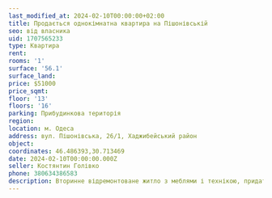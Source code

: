 ```yaml
---
last_modified_at: 2024-02-10T00:00:00+02:00
title: Продається однокімнатна квартира на Пішонівській
seo: від власника
uid: 1707565233
type: Квартира
rent:
rooms: '1'
surface: '56.1'
surface_land:
price: $51000
price_sqmt:
floor: '13'
floors: '16'
parking: Прибудинкова територія
region:
location: м. Одеса
address: вул. Пішонівська, 26/1, Хаджибейський район
object:
coordinates: 46.486393,30.713469
date: 2024-02-10T00:00:00.000Z
seller: Костянтин Голівко
phone: 380634386583
description: Вторинне відремонтоване житло з меблями і технікою, придатне і готове для проживання
---
```

